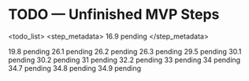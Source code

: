 # TODO — Unfinished MVP Steps

<todo_list>
  <phase id="5" name="Narrative and Quest Layer">
    <step id="16.9">
      <step_metadata>
        <number>16.9</number>
        <title>Route Ambient World Events Through George Assistant</title>
        <status>pending</status>
      </step_metadata>
    </step>
  </phase>

  <phase id="6" name="Visual and Navigation Upgrades">
    <step id="19.8">
      <step_metadata>
        <number>19.8</number>
        <title>Establish Atlas-Driven Noir Lighting Pipeline</title>
        <status>pending</status>
      </step_metadata>
    </step>
  </phase>

  <phase id="7" name="Character Progression and Inventory">
    <step id="26.1">
      <step_metadata>
        <number>26.1</number>
        <title>Directional Cover and Flanking Mechanics</title>
        <status>pending</status>
      </step_metadata>
    </step>
    <step id="26.2">
      <step_metadata>
        <number>26.2</number>
        <title>Overwatch Mode and Targeted Shots</title>
        <status>pending</status>
      </step_metadata>
    </step>
    <step id="26.3">
      <step_metadata>
        <number>26.3</number>
        <title>Area-of-Effect Attacks and Combat Consumables</title>
        <status>pending</status>
      </step_metadata>
    </step>
    <step id="29.5">
      <step_metadata>
        <number>29.5</number>
        <title>Implement Localized Witness Reputation Propagation</title>
        <status>pending</status>
      </step_metadata>
    </step>
    <step id="30.1">
      <step_metadata>
        <number>30.1</number>
        <title>Basic Crafting System (Ammo and Medical Supplies)</title>
        <status>pending</status>
      </step_metadata>
    </step>
    <step id="30.2">
      <step_metadata>
        <number>30.2</number>
        <title>Weapon Modification System</title>
        <status>pending</status>
      </step_metadata>
    </step>
  </phase>

  <phase id="8" name="World Expansion">
    <step id="31">
      <step_metadata>
        <number>31</number>
        <title>Build Industrial Wasteland Zone with Concrete Specifications</title>
        <status>pending</status>
      </step_metadata>
    </step>
  </phase>

  <phase id="10" name="Testing, Polish, and Release">
    <step id="32.2">
      <step_metadata>
        <number>32.2</number>
        <title>Create Integration Test Scenarios (E2E Testing)</title>
        <status>pending</status>
      </step_metadata>
    </step>
        <step id="33">
      <step_metadata>
        <number>33</number>
        <title>Expand Save Functionality</title>
        <status>pending</status>
      </step_metadata>
    </step>
    <step id="34">
      <step_metadata>
        <number>34</number>
        <title>Polish the UI</title>
        <status>pending</status>
      </step_metadata>
    </step>
        <step id="34.7">
      <step_metadata>
        <number>34.7</number>
        <title>Create In-Game Help System and External Documentation</title>
        <status>pending</status>
      </step_metadata>
    </step>
    <step id="34.8">
      <step_metadata>
        <number>34.8</number>
        <title>Implement WebGL Context Loss Recovery</title>
        <status>pending</status>
      </step_metadata>
    </step>
    <step id="34.9">
      <step_metadata>
        <number>34.9</number>
        <title>Document SpectorJS Profiling Workflow</title>
        <status>pending</status>
      </step_metadata>
    </step>
  </phase>
</todo_list>
